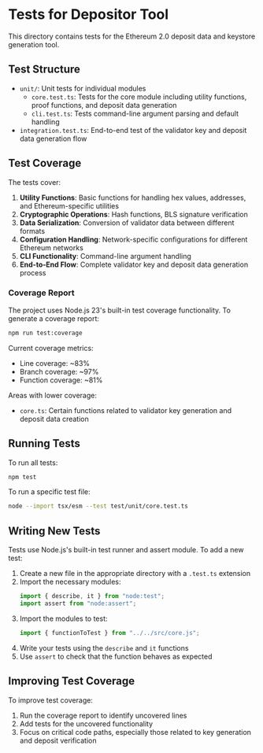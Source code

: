 # Tests for Depositor Tool

This directory contains tests for the Ethereum 2.0 deposit data and keystore generation tool.

## Test Structure

- `unit/`: Unit tests for individual modules
  - `core.test.ts`: Tests for the core module including utility functions, proof functions, and deposit data generation
  - `cli.test.ts`: Tests command-line argument parsing and default handling
- `integration.test.ts`: End-to-end test of the validator key and deposit data generation flow

## Test Coverage

The tests cover:

1. **Utility Functions**: Basic functions for handling hex values, addresses, and Ethereum-specific utilities
2. **Cryptographic Operations**: Hash functions, BLS signature verification
3. **Data Serialization**: Conversion of validator data between different formats
4. **Configuration Handling**: Network-specific configurations for different Ethereum networks
5. **CLI Functionality**: Command-line argument handling
6. **End-to-End Flow**: Complete validator key and deposit data generation process

### Coverage Report

The project uses Node.js 23's built-in test coverage functionality. To generate a coverage report:

```bash
npm run test:coverage
```

Current coverage metrics:

- Line coverage: ~83%
- Branch coverage: ~97%
- Function coverage: ~81%

Areas with lower coverage:

- `core.ts`: Certain functions related to validator key generation and deposit data creation

## Running Tests

To run all tests:

```bash
npm test
```

To run a specific test file:

```bash
node --import tsx/esm --test test/unit/core.test.ts
```

## Writing New Tests

Tests use Node.js's built-in test runner and assert module. To add a new test:

1. Create a new file in the appropriate directory with a `.test.ts` extension
2. Import the necessary modules:
   ```typescript
   import { describe, it } from "node:test";
   import assert from "node:assert";
   ```
3. Import the modules to test:
   ```typescript
   import { functionToTest } from "../../src/core.js";
   ```
4. Write your tests using the `describe` and `it` functions
5. Use `assert` to check that the function behaves as expected

## Improving Test Coverage

To improve test coverage:

1. Run the coverage report to identify uncovered lines
2. Add tests for the uncovered functionality
3. Focus on critical code paths, especially those related to key generation and deposit verification
